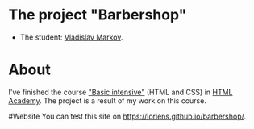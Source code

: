 # The project "Barbershop"

* The student: [Vladislav Markov](https://vk.com/loriens).

# About
I've finished the course ["Basic intensive"](https://htmlacademy.ru/intensive/htmlcss) (HTML and CSS) in [HTML Academy](https://htmlacademy.ru). The project is a result of my work on this course.

#Website
You can test this site on https://loriens.github.io/barbershop/.
